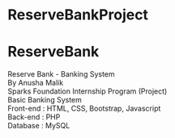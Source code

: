 # ReserveBankProject
# ReserveBank
Reserve Bank - Banking System <br>
By Anusha Malik <br>
Sparks Foundation Internship Program (Project) <br>
Basic Banking System <br>
Front-end : HTML, CSS, Bootstrap, Javascript <br>
Back-end : PHP <br>
Database : MySQL
